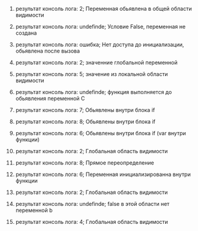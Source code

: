 1. результат консоль лога: 2; Переменная обьявлена в общей области видимости 

2. результат консоль лога: undefinde; Условие False, переменная не создана 

3. результат консоль лога: ошибка; Нет доступа до инициализации, обьявлена после вызова 

4. результат консоль лога: 2; значенние глобальной переменной 

5. результат консоль лога: 5; значение из локальной области видимости 

6. результат консоль лога: undefinde; функция выполняется до обьявления переменной С 

7. результат консоль лога: 7; Обьявлены внутри блока if

8. результат консоль лога: 8; Обьявлены внутри блока if

9. результат консоль лога: 6; Обьявлены внутри блока if (var внутри функции)

10. результат консоль лога: 2; Глобальная область видимости 

11. результат консоль лога: 8; Прямое переопределение 

12. результат консоль лога: 6; Переменная инициализированна внутри функции 

13. результат консоль лога: 2; Глобальная область видимости

14. результат консоль лога: undefinde; false в этой области нет переменной b

15. результат консоль лога: 4; Глобальная область видимости
